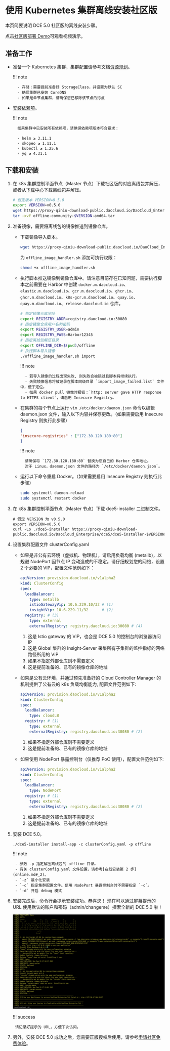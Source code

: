 # 使用 Kubernetes 集群离线安装社区版

本页简要说明 DCE 5.0 社区版的离线安装步骤。

点击[社区版部署 Demo](../../../videos/install.md)可观看视频演示。

## 准备工作

- 准备一个 Kubernetes 集群，集群配置请参考文档[资源规划](../resources.md)。

    !!! note

        - 存储：需要提前准备好 StorageClass，并设置为默认 SC
        - 确保集群已安装 CoreDNS
        - 如果是单节点集群，请确保您已移除该节点的污点

- [安装依赖项](../../install-tools.md)。

    !!! note

        如果集群中已安装所有依赖项，请确保依赖项版本符合要求：
        
        - helm ≥ 3.11.1
        - skopeo ≥ 1.11.1
        - kubectl ≥ 1.25.6
        - yq ≥ 4.31.1

## 下载和安装

1. 在 k8s 集群控制平面节点（Master 节点）下载社区版的对应离线包并解压，或者从[下载中心](../../../download/dce5.md)下载离线包并解压。

    ```bash
    # 假定版本 VERSION=0.5.0
    export VERSION=v0.5.0
    wget https://proxy-qiniu-download-public.daocloud.io/DaoCloud_Enterprise/dce5/offline-community-$VERSION-amd64.tar
    tar -xvf offline-community-$VERSION-amd64.tar
    ```

2. 准备镜像，需要将离线包的镜像推送到镜像仓库。

    - 下载镜像导入脚本。

        ```bash
        wget https://proxy-qiniu-download-public.daocloud.io/DaoCloud_Enterprise/dce5/offline_image_handler.sh
        ```

        为 `offline_image_handler.sh` 添加可执行权限：

        ```bash
        chmod +x offline_image_handler.sh
        ```

    - 执行脚本推送镜像到镜像仓库中。请注意目前存在已知问题，需要执行脚本之前需要在 Harbor 中创建 `docker.m.daocloud.io`、`elastic.m.daocloud.io`、`gcr.m.daocloud.io`、`ghcr.io`、`ghcr.m.daocloud.io`、`k8s-gcr.m.daocloud.io`、`quay.io`、`quay.m.daocloud.io`、`release.daocloud.io` 仓库。

        ```bash
        # 指定镜像仓库地址
        export REGISTRY_ADDR=registry.daocloud.io:30080
        # 指定镜像仓库用户名和密码
        export REGISTRY_USER=admin
        export REGISTRY_PASS=Harbor12345
        # 指定离线包解压目录
        export OFFLINE_DIR=$(pwd)/offline
        # 执行脚本导入镜像
        ./offline_image_handler.sh import
        ```

        !!! note

            - 若导入镜像的过程出现失败, 则失败会被跳过且脚本将继续执行。
            - 失败镜像信息将被记录在脚本同级目录 `import_image_failed.list` 文件中，便于定位。
            - 如果 docker pull 镜像时报错：`http: server gave HTTP response to HTTPS client`，请启用 Insecure Registry。

    - 在集群的每个节点上运行 `vim /etc/docker/daemon.json` 命令以编辑 daemon.json 文件，输入以下内容并保存更改。（如果需要启用 Insecure Registry 则执行此步骤）

        ```json title="daemon.json"
        {
        "insecure-registries" : ["172.30.120.180:80"]
        }
        ```

        !!! note

            请确保将 `172.30.120.180:80` 替换为您自己的 Harbor 仓库地址。
            对于 Linux，daemon.json 文件的路径为 `/etc/docker/daemon.json`。 

    - 运行以下命令重启 Docker。（如果需要启用 Insecure Registry 则执行此步骤）

        ```bash
        sudo systemctl daemon-reload
        sudo systemctl restart docker
        ```

3. 在 k8s 集群控制平面节点（Master 节点）下载 dce5-installer 二进制文件。

    ```shell
    # 假定 VERSION 为 v0.5.0
    export VERSION=v0.5.0
    curl -Lo ./dce5-installer https://proxy-qiniu-download-public.daocloud.io/DaoCloud_Enterprise/dce5/dce5-installer-$VERSION
    ```

4. 设置集群配置文件 clusterConfig.yaml

    - 如果是非公有云环境（虚拟机、物理机），请启用负载均衡 (metallb)，以规避 NodePort 因节点 IP 变动造成的不稳定。请仔细规划您的网络，设置 2 个必要的 VIP，配置文件范例如下：

        ```yaml title="clusterConfig.yaml"
        apiVersion: provision.daocloud.io/v1alpha2
        kind: ClusterConfig
        spec:
          loadBalancer:
            type: metallb
            istioGatewayVip: 10.6.229.10/32 # (1)
            insightVip: 10.6.229.11/32      # (2)
          registry: # (3)
            type: external
            externalRegistry: registry.daocloud.io:30080 # (4)
        ```

        1. 这是 Istio gateway 的 VIP，也会是 DCE 5.0 的控制台的浏览器访问 IP
        2. 这是 Global 集群的 Insight-Server 采集所有子集群的监控指标的网络路径所用的 VIP
        3. 如果不指定外部仓库则不需要定义
        4. 这是提前准备的、已有的镜像仓库的地址

    - 如果是公有云环境，并通过预先准备好的 Cloud Controller Manager 的机制提供了公有云的 k8s 负载均衡能力, 配置文件范例如下:

        ```yaml title="clusterConfig.yaml"
        apiVersion: provision.daocloud.io/v1alpha2
        kind: ClusterConfig
        spec:
          loadBalancer:
            type: cloudLB
          registry: # (1)
            type: external
            externalRegistry: registry.daocloud.io:30080 # (2)
        ```

        1. 如果不指定外部仓库则不需要定义
        2. 这是提前准备的、已有的镜像仓库的地址

    - 如果使用 NodePort 暴露控制台（仅推荐 PoC 使用），配置文件范例如下:

        ```yaml title="clusterConfig.yaml"
        apiVersion: provision.daocloud.io/v1alpha2
        kind: ClusterConfig
        spec:
          loadBalancer:
            type: NodePort
          registry: # (1)
            type: external
            externalRegistry: registry.daocloud.io:30080 # (2)
        ```

        1. 如果不指定外部仓库则不需要定义
        2. 这是提前准备的、已有的镜像仓库的地址

5. 安装 DCE 5.0。

    ```shell
    ./dce5-installer install-app -c clusterConfig.yaml -p offline
    ```

    !!! note

        - 参数 -p 指定解压离线包的 offline 目录。
        - 有关 clusterConfig.yaml 文件设置，请参考[在线安装第 2 步](online.md#_2)。
        - `-z` 最小化安装
        - `-c` 指定集群配置文件。使用 NodePort 暴露控制台时不需要指定 `-c`。
        - `-d` 开启 debug 模式

6. 安装完成后，命令行会提示安装成功。恭喜您！
   现在可以通过屏幕提示的 URL 使用默认的账户和密码（admin/changeme）探索全新的 DCE 5.0 啦！

    ![安装成功](../../images/success.png)

    !!! success

        请记录好提示的 URL，方便下次访问。

7. 另外，安装 DCE 5.0 成功之后，您需要正版授权后使用，请参考[申请社区免费体验](../../../dce/license0.md)。
